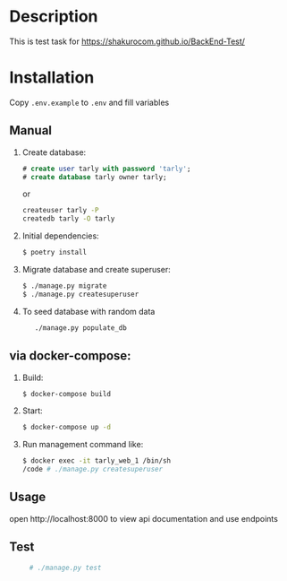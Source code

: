# Description

This is test task for https://shakurocom.github.io/BackEnd-Test/

# Installation

Copy `.env.example` to `.env` and fill variables

## Manual

1. Create database:
    ```sql
    # create user tarly with password 'tarly';
    # create database tarly owner tarly;
    ```
    or 
    ```bash
    createuser tarly -P
    createdb tarly -O tarly
    ```
1. Initial dependencies: 
    ```bash
    $ poetry install
    ```
1. Migrate database and create superuser:
    ```bash
    $ ./manage.py migrate
    $ ./manage.py createsuperuser
    ```
1. To seed database with random data
    ```bash
       ./manage.py populate_db
    ```

## via docker-compose:

1. Build:
    ```bash
    $ docker-compose build
    ```
1. Start:
    ```bash
    $ docker-compose up -d
    ```
1. Run management command like:
    ```bash
    $ docker exec -it tarly_web_1 /bin/sh
    /code # ./manage.py createsuperuser
    ```

## Usage

open http://localhost:8000 to view api documentation and use endpoints  

## Test  
```bash
     # ./manage.py test
```

       
